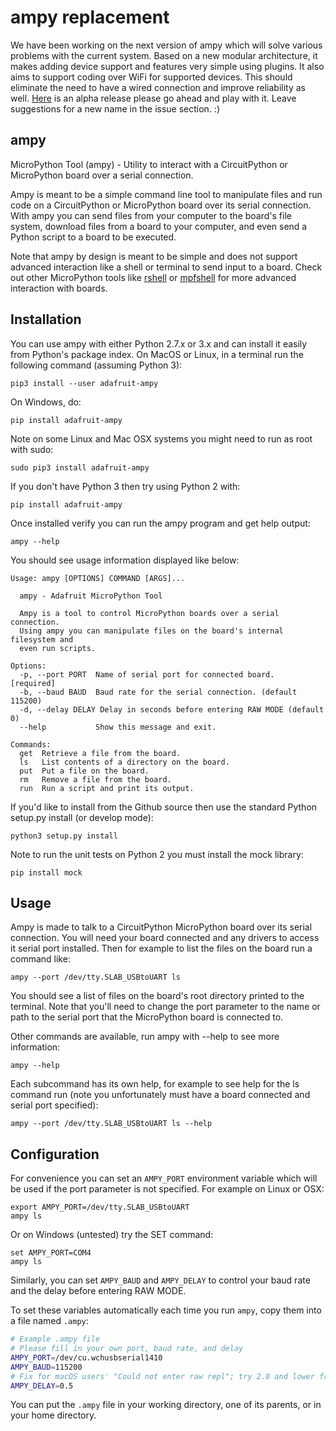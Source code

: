 # ampy replacement
We have been working on the next version of ampy which will solve various problems with the current system. Based on a new modular architecture, it makes adding device support and features very simple using plugins. It also aims to support coding over WiFi for supported devices. This should eliminate the need to have a wired connection and improve reliability as well.
[Here](https://github.com/curiouswala/ampy-2) is an alpha release please go ahead and play with it. Leave suggestions for a new name in the issue section. :)

## ampy

MicroPython Tool (ampy) - Utility to interact with a CircuitPython or MicroPython board over a serial connection.

Ampy is meant to be a simple command line tool to manipulate files and run code on a CircuitPython or
MicroPython board over its serial connection.
With ampy you can send files from your computer to the
board's file system, download files from a board to your computer, and even send a Python script
to a board to be executed.

Note that ampy by design is meant to be simple and does not support advanced interaction like a shell
or terminal to send input to a board.  Check out other MicroPython tools
like [rshell](https://github.com/dhylands/rshell)
or [mpfshell](https://github.com/wendlers/mpfshell) for more advanced interaction with boards.

## Installation

You can use ampy with either Python 2.7.x or 3.x and can install it easily from
Python's package index.  On MacOS or Linux, in a terminal run the following command (assuming
Python 3):

    pip3 install --user adafruit-ampy

On Windows, do:

    pip install adafruit-ampy

Note on some Linux and Mac OSX systems you might need to run as root with sudo:

    sudo pip3 install adafruit-ampy

If you don't have Python 3 then try using Python 2 with:

    pip install adafruit-ampy

Once installed verify you can run the ampy program and get help output:

    ampy --help

You should see usage information displayed like below:

    Usage: ampy [OPTIONS] COMMAND [ARGS]...

      ampy - Adafruit MicroPython Tool

      Ampy is a tool to control MicroPython boards over a serial connection.
      Using ampy you can manipulate files on the board's internal filesystem and
      even run scripts.

    Options:
      -p, --port PORT  Name of serial port for connected board.  [required]
      -b, --baud BAUD  Baud rate for the serial connection. (default 115200)
      -d, --delay DELAY Delay in seconds before entering RAW MODE (default 0)
      --help           Show this message and exit.

    Commands:
      get  Retrieve a file from the board.
      ls   List contents of a directory on the board.
      put  Put a file on the board.
      rm   Remove a file from the board.
      run  Run a script and print its output.

If you'd like to install from the Github source then use the standard Python
setup.py install (or develop mode):

    python3 setup.py install

Note to run the unit tests on Python 2 you must install the mock library:

    pip install mock

## Usage

Ampy is made to talk to a CircuitPython MicroPython board over its serial connection.  You will
need your board connected and any drivers to access it serial port installed.
Then for example to list the files on the board run a command like:

    ampy --port /dev/tty.SLAB_USBtoUART ls

You should see a list of files on the board's root directory printed to the
terminal.  Note that you'll need to change the port parameter to the name or path
to the serial port that the MicroPython board is connected to.

Other commands are available, run ampy with --help to see more information:

    ampy --help

Each subcommand has its own help, for example to see help for the ls command  run (note you
unfortunately must have a board connected and serial port specified):

    ampy --port /dev/tty.SLAB_USBtoUART ls --help

## Configuration

For convenience you can set an `AMPY_PORT` environment variable which will be used
if the port parameter is not specified.  For example on Linux or OSX:

    export AMPY_PORT=/dev/tty.SLAB_USBtoUART
    ampy ls

Or on Windows (untested) try the SET command:

    set AMPY_PORT=COM4
    ampy ls

Similarly, you can set `AMPY_BAUD` and `AMPY_DELAY` to control your baud rate and
the delay before entering RAW MODE.

To set these variables automatically each time you run `ampy`, copy them into a
file named `.ampy`:

```sh
# Example .ampy file
# Please fill in your own port, baud rate, and delay
AMPY_PORT=/dev/cu.wchusbserial1410
AMPY_BAUD=115200
# Fix for macOS users' "Could not enter raw repl"; try 2.0 and lower from there:
AMPY_DELAY=0.5
```

You can put the `.ampy` file in your working directory, one of its parents, or in
your home directory.